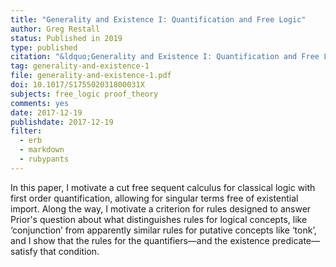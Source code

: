 ```yaml
---
title: "Generality and Existence I: Quantification and Free Logic"
author: Greg Restall
status: Published in 2019
type: published
citation: "&ldquo;Generality and Existence I: Quantification and Free Logic,&rdquo; <em>Review of Symbolic Logic</em>, 12 (2019) 1--29."
tag: generality-and-existence-1
file: generality-and-existence-1.pdf
doi: 10.1017/S175502031800031X
subjects: free_logic proof_theory 
comments: yes
date: 2017-12-19
publishdate: 2017-12-19
filter:
  - erb
  - markdown
  - rubypants
---
```

In this paper, I motivate a cut free sequent calculus for classical logic with first order quantification, allowing for singular terms free of existential import. Along the way, I motivate a criterion for rules designed to answer Prior's question about what distinguishes rules for logical concepts, like &lsquo;conjunction&rsquo; from apparently similar rules for putative concepts like &lsquo;tonk&rsquo;, and I show that the rules for the quantifiers&mdash;and the existence predicate&mdash;satisfy that condition.

